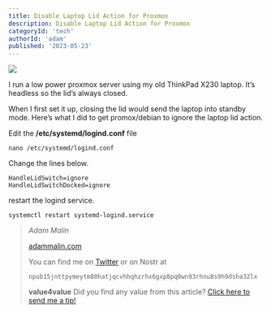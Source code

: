 ```yaml
---
title: Disable Laptop Lid Action for Proxmox 
description: Disable Laptop Lid Action for Proxmox
categoryId: 'tech'
authorId: 'adam'
published: '2023-05-23'
---
```


![](https://cloud7.news/wp-content/uploads/2020/11/Proxmox-reveals-Proxmox-Backup-Server.jpg)

I run a low power proxmox server using my old ThinkPad X230 laptop. It’s headless so the lid’s always closed.

When I first set it up, closing the lid would send the laptop into standby mode. Here’s what I did to get promox/debian to ignore the laptop lid action.

Edit the **/etc/systemd/logind.conf** file

```
nano /etc/systemd/logind.conf
```

Change the lines below.

```
HandleLidSwitch=ignore
HandleLidSwitchDocked=ignore
```

restart the logind service.

```
systemctl restart systemd-logind.service
```


> *Adam Malin*
> 
> [adammalin.com](https://adammalin.com)
> 
> You can find me on [Twitter](https://twitter.com/thePR0M3TH3AN) or on Nostr at
> 
> `npub15jnttpymeytm80hatjqcvhhqhzrhx6gxp8pq0wn93rhnu8s9h9dsha32lx`
> 
>  
> **value4value**
> Did you find any value from this article? [Click here to send me a tip!](https://adammalin.com/tip)
